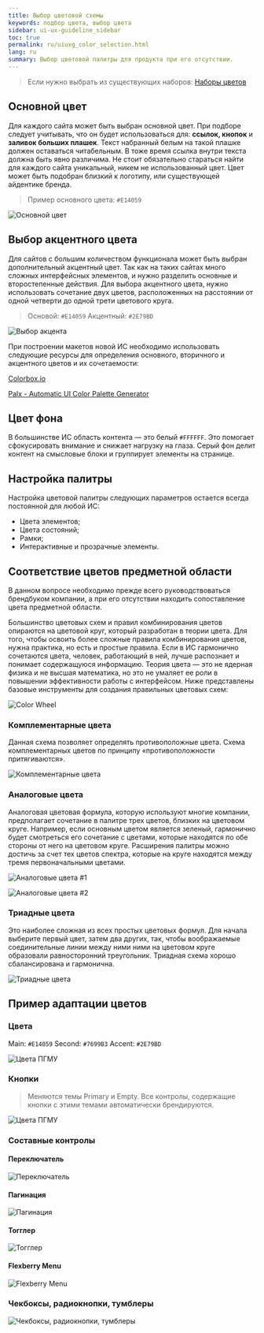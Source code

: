 ```yaml
---
title: Выбор цветовой схемы
keywords: подбор цвета, выбор цвета
sidebar: ui-ux-guideline_sidebar
toc: true
permalink: ru/uiuxg_color_selection.html
lang: ru
summary: Выбор цветовой палитры для продукта при его отсутствии.
---
```


> Если нужно выбрать из существующих наборов: [Наборы цветов](uiuxg_color_palettes.ru.md)

## Основной цвет

Для каждого сайта может быть выбран основной цвет. При подборе следует учитывать, что он будет использоваться для: **ссылок, кнопок** и **заливок больших плашек**. Текст набранный белым на такой плашке должен оставаться читабельным. В тоже время ссылка внутри текста должна быть явно различима. Не стоит обязательно стараться найти для каждого сайта уникальный, никем не использованный цвет. Цвет может быть подобран близкий к логотипу, или существующей айдентике бренда.

> Пример основного цвета: `#E14059`

![Основной цвет](/images/pages/guides/ui-ux-guideline/uiuxg_color_selection/1.png)

## Выбор акцентного цвета

Для сайтов с большим количеством функционала может быть выбран дополнительный акцентный цвет. Так как на таких сайтах много сложных интерфейсных элементов, и нужно разделить основные и второстепенные действия. Для выбора акцентного цвета, нужно использовать сочетание двух цветов, расположенных на расстоянии от одной четверти до одной трети цветового круга.

> Основой: `#E14059` Акцентный: `#2E79BD`

![Выбор акцента](/images/pages/guides/ui-ux-guideline/uiuxg_color_selection/2.png)

При построении макетов новой ИС необходимо использовать следующие ресурсы для определения основного, вторичного и акцентного цветов и их сочетаемости:

[Colorbox.io](http://www.colorbox.io/)

[Palx - Automatic UI Color Palette Generator](https://palx.jxnblk.com/)

## Цвет фона

В большинстве ИС область контента — это белый `#FFFFFF`. Это помогает сфокусировать внимание и снижает нагрузку на глаза. Серый фон делит контент на смысловые блоки и группирует элементы на странице.

## Настройка палитры

Настройка цветовой палитры следующих параметров остается всегда постоянной для любой ИС:

* Цвета элементов;
* Цвета состояний;
* Рамки;
* Интерактивные и прозрачные элементы.

## Соответствие цветов предметной области

В данном вопросе необходимо прежде всего руководствоваться брендбуком компании, а при его отсутствии находить сопоставление цвета предметной области.

Большинство цветовых схем и правил комбинирования цветов опираются на цветовой круг, который разработан в теории цвета. Для того, чтобы освоить более сложные правила комбинирования цветов, нужна практика, но есть и простые правила. Если в ИС гармонично сочетаются цвета, человек, работающий в ней, лучше распознает и понимает содержащуюся  информацию. Теория цвета — это не ядерная физика и не высшая математика, но это не умаляет ее роли в повышении эффективности работы с интерфейсом. Ниже представлены базовые инструменты для создания правильных цветовых схем:

![Color Wheel](/images/pages/guides/ui-ux-guideline/uiuxg_color_selection/10.jpg)

### Комплементарные цвета

Данная схема позволяет определять противоположные цвета. Схема комплементарных цветов по принципу «противоположности притягиваются».

![Комплементарные цвета](/images/pages/guides/ui-ux-guideline/uiuxg_color_selection/11.jpg)

### Аналоговые цвета

Аналоговая цветовая формула, которую используют многие компании, предполагает сочетание в палитре трех цветов, близких на цветовом круге. Например, если основным цветом является зеленый, гармонично будет смотреться его сочетание с цветами, которые находятся по обе стороны от него на цветовом круге. Расширения палитры можно достичь за счет тех цветов спектра, которые на круге находятся между тремя первоначальными цветами.

![Аналоговые цвета #1](/images/pages/guides/ui-ux-guideline/uiuxg_color_selection/12.jpg)

![Аналоговые цвета #2](/images/pages/guides/ui-ux-guideline/uiuxg_color_selection/13.jpg)

### Триадные цвета

Это наиболее сложная из всех простых цветовых формул. Для начала выберите первый цвет, затем два других, так, чтобы воображаемые соединительные линии между ними ними на цветовом круге образовали равносторонний треугольник. Триадная схема хорошо сбалансирована и гармонична.

![Триадные цвета](/images/pages/guides/ui-ux-guideline/uiuxg_color_selection/14.jpg)

## Пример адаптации цветов

### Цвета

Main: `#E14059`
Second: `#7699B3`
Accent: `#2E79BD`

![Цвета ПГМУ](/images/pages/guides/ui-ux-guideline/uiuxg_color_selection/3.png)

### Кнопки

> Меняются темы Primary и Empty. Все контролы, содержащие кнопки с этими темами автоматически брендируются.

![Цвета ПГМУ](/images/pages/guides/ui-ux-guideline/uiuxg_color_selection/4.png)

### Составные контролы

#### Переключатель

![Переключатель](/images/pages/guides/ui-ux-guideline/uiuxg_color_selection/5.png)

#### Пагинация

![Пагинация](/images/pages/guides/ui-ux-guideline/uiuxg_color_selection/6.png)

#### Тогглер

![Тогглер](/images/pages/guides/ui-ux-guideline/uiuxg_color_selection/7.png)

#### Flexberry Menu

![Flexberry Menu](/images/pages/guides/ui-ux-guideline/uiuxg_color_selection/8.png)

### Чекбоксы, радиокнопки, тумблеры

![Чекбоксы, радиокнопки, тумблеры](/images/pages/guides/ui-ux-guideline/uiuxg_color_selection/9.png)
